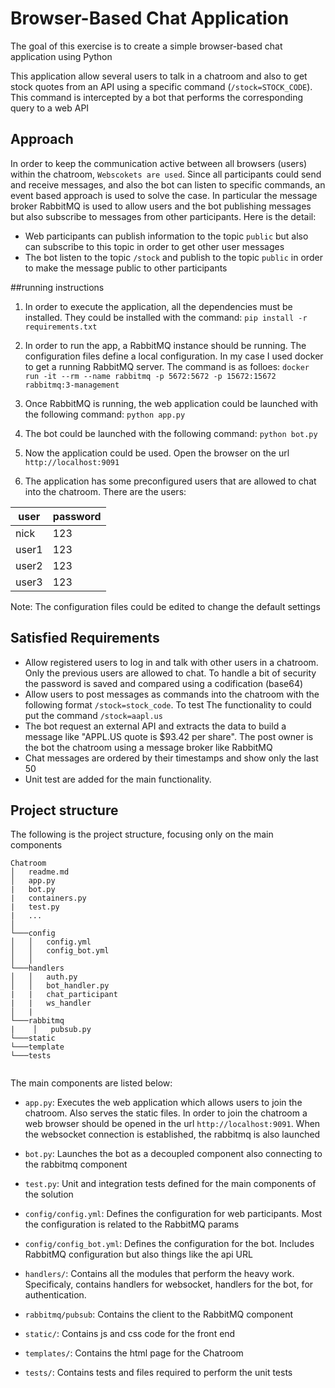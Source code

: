 # Browser-Based Chat Application
The goal of this exercise is to create a simple browser-based chat application using Python

This application allow several users to talk in a chatroom and also to get stock quotes
from an API using a specific command (`/stock=STOCK_CODE`). This command is intercepted by a bot that performs the corresponding query to a web API

## Approach
In order to keep the communication active between all browsers (users) within the chatroom, `Webscokets are used`.
Since all participants could send and receive messages, and also the bot can listen to specific commands, an event based approach is used to solve the case. In particular the message broker RabbitMQ is used to allow users and the bot publishing messages but also subscribe to messages from other participants. Here is the detail:
- Web participants can publish information to the topic `public` but also can subscribe to this topic in order to get other user messages
- The bot listen to the topic `/stock` and publish to the topic `public` in order to make the message public to other participants  
   

##running instructions
1. In order to execute the application, all the dependencies must be installed. They could be installed with the command:
`pip install -r requirements.txt`

2. In order to run the app, a RabbitMQ instance should be running. The configuration files define a local configuration. In my case I used docker to get a running RabbitMQ server. The command is as folloes:
`docker run -it --rm --name rabbitmq -p 5672:5672 -p 15672:15672 rabbitmq:3-management` 

3. Once RabbitMQ is running, the web application could be launched with the following command:
`python app.py`

4. The bot could be launched with the following command:
`python bot.py`

5. Now the application could be used. Open the browser on the url `http://localhost:9091`

6. The application has some preconfigured users that are allowed to chat into the chatroom. There are the users:

| user  | password  |
|---|---|
| nick  | 123  |
| user1  | 123  |
| user2  | 123  |
| user3  | 123  |

 
Note: The configuration files could be edited to change the default settings 

## Satisfied Requirements
- Allow registered users to log in and talk with other users in a chatroom. Only the previous users are allowed to chat. To handle a bit of security the password is saved and compared using a codification (base64)
- Allow users to post messages as commands into the chatroom with the following format
`/stock=stock_code`. To test The functionality to could put the command `/stock=aapl.us` 
- The bot request an external API and extracts the data to build a message like "APPL.US quote is $93.42 per share". The post owner is the bot
the chatroom using a message broker like RabbitMQ
- Chat messages are ordered by their timestamps and show only the last 50
- Unit test are added for the main functionality.


## Project structure
The following is the project structure, focusing only on the main components

```
Chatroom
│   readme.md
│   app.py
|   bot.py
|   containers.py
|   test.py
|   ...    
│
└───config
│   │   config.yml
│   │   config_bot.yml
│   │
└───handlers
│   │   auth.py
│   │   bot_handler.py
|   |   chat_participant
|   |   ws_handler
│   |
└───rabbitmq
|    │   pubsub.py
└───static
└───template
└───tests
    
```

The main components are listed below:
- `app.py`: Executes the web application which allows users to join the chatroom. Also serves the static files. In order to join the chatroom a web browser should be opened in the url `http://localhost:9091`. When the websocket connection is established, the rabbitmq is also launched 
- `bot.py`: Launches the bot as a decoupled component also connecting to the rabbitmq component
- `test.py`: Unit and integration tests defined for the main components of the solution 

- `config/config.yml`: Defines the configuration for web participants. Most the configuration is related to the RabbitMQ params
- `config/config_bot.yml`: Defines the configuration for the bot. Includes RabbitMQ configuration but also things like the api URL

- `handlers/`: Contains all the modules that perform the heavy work. Specificaly, contains handlers for websocket, handlers for the bot, for authentication.
- `rabbitmq/pubsub`: Contains the client to the RabbitMQ component
- `static/`: Contains js and css code for the front end
- `templates/`: Contains the html page for the Chatroom
- `tests/`: Contains tests and files required to perform the unit tests 